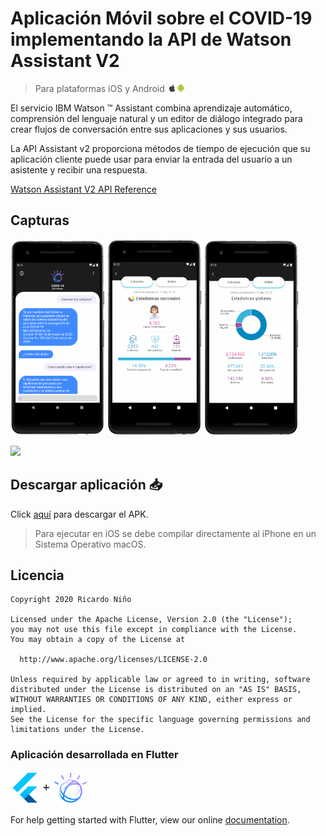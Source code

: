 # Aplicación Móvil sobre el COVID-19 implementando la API de Watson Assistant V2 

> <p>Para plataformas iOS y Android  <img width="3.3%" src="assets/apple.jpg"><img width="2.7%" src="assets/android.png"></p>

El servicio IBM Watson ™ Assistant combina aprendizaje automático, comprensión del lenguaje natural y un editor de diálogo integrado para crear flujos de conversación entre sus aplicaciones y sus usuarios.

La API Assistant v2 proporciona métodos de tiempo de ejecución que su aplicación cliente puede usar para enviar la entrada del usuario a un asistente y recibir una respuesta.

[Watson Assistant V2 API Reference](https://cloud.ibm.com/apidocs/assistant/assistant-v2)

## Capturas

<p align="left">
  <img width="30%" src="assets/chat_view.png">
  <img width="30%" src="assets/estadisticas_colombia.png">
  <img width="30%" src="assets/estadisticas_global.png">
</p>

<p align="left">
  <img width="30%" src="assets/android_gif.gif">
</p>

## Descargar aplicación 📥

Click [aquí](https://github.com/ricardonior29/watson-flutter/raw/master/WatsonCovid.apk) para descargar el APK.
> Para ejecutar en iOS se debe compilar directamente al iPhone en un Sistema Operativo macOS.

## Licencia

    Copyright 2020 Ricardo Niño

    Licensed under the Apache License, Version 2.0 (the "License");
    you may not use this file except in compliance with the License.
    You may obtain a copy of the License at

      http://www.apache.org/licenses/LICENSE-2.0

    Unless required by applicable law or agreed to in writing, software
    distributed under the License is distributed on an "AS IS" BASIS,
    WITHOUT WARRANTIES OR CONDITIONS OF ANY KIND, either express or implied.
    See the License for the specific language governing permissions and
    limitations under the License.

### Aplicación desarrollada en Flutter

<p align="left">
  <img width="25%" src="assets/flutter_watson.png">
</p>

For help getting started with Flutter, view our online [documentation](https://flutter.dev/).

